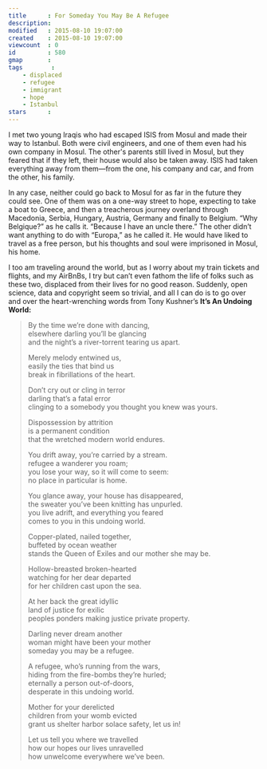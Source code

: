```yaml
---
title      : For Someday You May Be A Refugee
description: 
modified   : 2015-08-10 19:07:00
created    : 2015-08-10 19:07:00
viewcount  : 0
id         : 580
gmap       : 
tags        :
    - displaced
    - refugee
    - immigrant
    - hope
    - Istanbul
stars      : 
---
```


I met two young Iraqis who had escaped ISIS from Mosul and made their way to Istanbul. Both were civil engineers, and one of them even had his own company in Mosul. The other's parents still lived in Mosul, but they feared that if they left, their house would also be taken away. ISIS had taken everything away from them—from the one, his company and car, and from the other, his family.

In any case, neither could go back to Mosul for as far in the future they could see. One of them was on a one-way street to hope, expecting to take a boat to Greece, and then a treacherous journey overland through Macedonia, Serbia, Hungary, Austria, Germany and finally to Belgium. “Why Belgique?” as he calls it. “Because I have an uncle there.” The other didn’t want anything to do with “Europa,” as he called it. He would have liked to travel as a free person, but his thoughts and soul were imprisoned in Mosul, his home.

I too am traveling around the world, but as I worry about my train tickets and flights, and my AirBnBs, I try but can’t even fathom the life of folks such as these two, displaced from their lives for no good reason. Suddenly, open science, data and copyright seem so trivial, and all I can do is to go over and over the heart-wrenching words from Tony Kushner’s **It’s An Undoing World:**

<blockquote>
<p>
By the time we’re done with dancing,<br>
elsewhere darling you’ll be glancing<br>
and the night’s a river-torrent tearing us apart.<br>

Merely melody entwined us,<br>
easily the ties that bind us<br>
break in fibrillations of the heart.<br>

Don’t cry out or cling in terror<br>
darling that’s a fatal error<br>
clinging to a somebody you thought you knew was yours.<br>

Dispossession by attrition<br>
is a permanent condition<br>
that the wretched modern world endures.<br>

You drift away, you’re carried by a stream.<br>
refugee a wanderer you roam;<br>
you lose your way, so it will come to seem:<br>
no place in particular is home.<br>

You glance away, your house has disappeared,<br>
the sweater you’ve been knitting has unpurled.<br>
you live adrift, and everything you feared<br>
comes to you in this undoing world.<br>

Copper-plated, nailed together,<br>
buffeted by ocean weather<br>
stands the Queen of Exiles and our mother she may be.<br>

Hollow-breasted broken-hearted<br>
watching for her dear departed<br>
for her children cast upon the sea.<br>

At her back the great idyllic<br>
land of justice for exilic<br>
peoples ponders making justice private property.<br>

Darling never dream another<br>
woman might have been your mother<br>
someday you may be a refugee.<br>

A refugee, who’s running from the wars,<br>
hiding from the fire-bombs they’re hurled;<br>
eternally a person out-of-doors,<br>
desperate in this undoing world.<br>

Mother for your derelicted<br>
children from your womb evicted<br>
grant us shelter harbor solace safety, let us in!<br>

Let us tell you where we travelled<br>
how our hopes our lives unravelled<br>
how unwelcome everywhere we’ve been.<br>
</p>
</blockquote>
<!-- http://catalepton.altervista.org/2008/03/an-undoing-world/ -->
